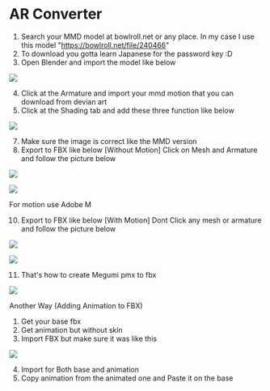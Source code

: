 # AR Converter
1) Search your MMD model at bowlroll.net or any place. In my case I use this model "https://bowlroll.net/file/240466"
2) To download you gotta learn Japanese for the password key :D
3) Open Blender and import the model like below

![](images/import.JPG)

4) Click at the Armature and import your mmd motion that you can download from devian art
5) Click at the Shading tab and add these three function like below 

![](images/Shading.JPG)

7) Make sure the image is correct like the MMD version
8) Export to FBX like below [Without Motion]
Click on Mesh and Armature and follow the picture below

![](images/mixamo.JPG)

![](images/mixamo2.JPG)

For motion use Adobe M

10) Export to FBX like below [With Motion]
Dont Click any mesh or armature and follow the picture below

![](images/BlenderSetting.JPG)

![](images/BlenderSetting2.JPG)

11) That's how to create Megumi pmx to fbx

![](images/icon_1.png)

Another Way (Adding Animation to FBX)
1) Get your base fbx
2) Get animation but without skin
3) Import FBX but make sure it was like this

![](images/icon_1.png)

4) Import for Both base and animation
5) Copy animation from the animated one and Paste it on the base
